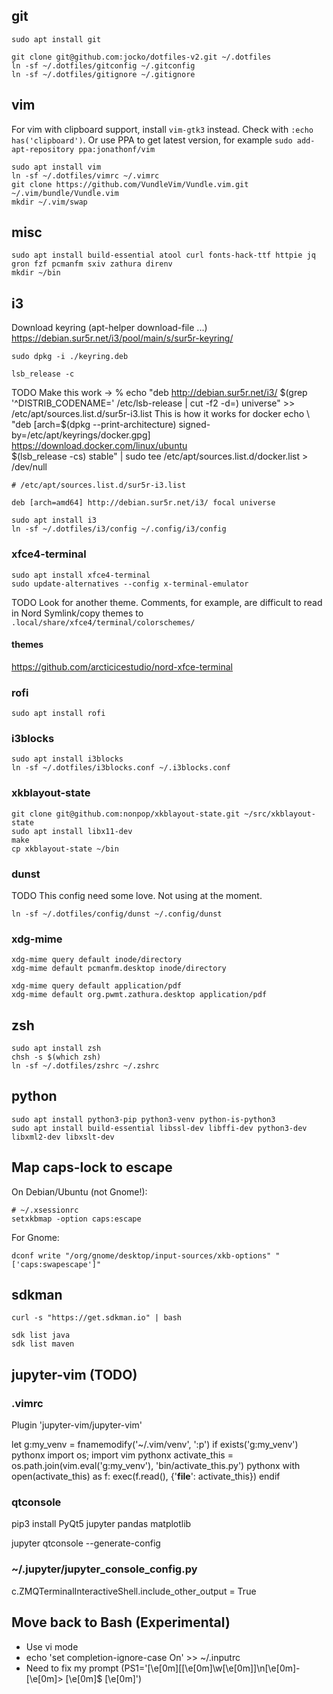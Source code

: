 ## git

```
sudo apt install git
```

```
git clone git@github.com:jocko/dotfiles-v2.git ~/.dotfiles
ln -sf ~/.dotfiles/gitconfig ~/.gitconfig
ln -sf ~/.dotfiles/gitignore ~/.gitignore
```

## vim

For vim with clipboard support, install `vim-gtk3` instead. Check with
`:echo has('clipboard')`. Or use PPA to get latest version, for example
`sudo add-apt-repository ppa:jonathonf/vim`

```
sudo apt install vim
ln -sf ~/.dotfiles/vimrc ~/.vimrc
git clone https://github.com/VundleVim/Vundle.vim.git ~/.vim/bundle/Vundle.vim
mkdir ~/.vim/swap
```

## misc

```
sudo apt install build-essential atool curl fonts-hack-ttf httpie jq gron fzf pcmanfm sxiv zathura direnv
mkdir ~/bin
```

## i3

Download keyring (apt-helper download-file ...)
https://debian.sur5r.net/i3/pool/main/s/sur5r-keyring/
```
sudo dpkg -i ./keyring.deb
```

```
lsb_release -c
```

TODO Make this work
-> % echo "deb http://debian.sur5r.net/i3/ $(grep '^DISTRIB_CODENAME=' /etc/lsb-release | cut -f2 -d=) universe" >> /etc/apt/sources.list.d/sur5r-i3.list
This is how it works for docker
      echo \
        "deb [arch=$(dpkg --print-architecture) signed-by=/etc/apt/keyrings/docker.gpg] https://download.docker.com/linux/ubuntu \
        $(lsb_release -cs) stable" | sudo tee /etc/apt/sources.list.d/docker.list > /dev/null

```
# /etc/apt/sources.list.d/sur5r-i3.list

deb [arch=amd64] http://debian.sur5r.net/i3/ focal universe
```

```
sudo apt install i3
ln -sf ~/.dotfiles/i3/config ~/.config/i3/config 
```

### xfce4-terminal

```
sudo apt install xfce4-terminal
sudo update-alternatives --config x-terminal-emulator
```

TODO Look for another theme. Comments, for example, are difficult to read in Nord
Symlink/copy themes to `.local/share/xfce4/terminal/colorschemes/`

#### themes

https://github.com/arcticicestudio/nord-xfce-terminal

### rofi

```
sudo apt install rofi
```

### i3blocks

```
sudo apt install i3blocks
ln -sf ~/.dotfiles/i3blocks.conf ~/.i3blocks.conf
```

### xkblayout-state


```
git clone git@github.com:nonpop/xkblayout-state.git ~/src/xkblayout-state
sudo apt install libx11-dev
make
cp xkblayout-state ~/bin
```

### dunst

TODO This config need some love. Not using at the moment.

```
ln -sf ~/.dotfiles/config/dunst ~/.config/dunst
```

### xdg-mime

```
xdg-mime query default inode/directory
xdg-mime default pcmanfm.desktop inode/directory

xdg-mime query default application/pdf
xdg-mime default org.pwmt.zathura.desktop application/pdf
```

## zsh

```
sudo apt install zsh
chsh -s $(which zsh)
ln -sf ~/.dotfiles/zshrc ~/.zshrc
```

## python

```
sudo apt install python3-pip python3-venv python-is-python3
sudo apt install build-essential libssl-dev libffi-dev python3-dev libxml2-dev libxslt-dev
```

## Map caps-lock to escape

On Debian/Ubuntu (not Gnome!):

```
# ~/.xsessionrc
setxkbmap -option caps:escape
```

For Gnome:

```
dconf write "/org/gnome/desktop/input-sources/xkb-options" "['caps:swapescape']"
```

## sdkman

```
curl -s "https://get.sdkman.io" | bash
```

```
sdk list java
sdk list maven
```

## jupyter-vim (TODO)

### .vimrc

Plugin 'jupyter-vim/jupyter-vim'

let g:my_venv = fnamemodify('~/.vim/venv', ':p')
if exists('g:my_venv')
    pythonx import os; import vim
    pythonx activate_this = os.path.join(vim.eval('g:my_venv'), 'bin/activate_this.py')
    pythonx with open(activate_this) as f: exec(f.read(), {'__file__': activate_this})
endif

### qtconsole

pip3 install PyQt5 jupyter pandas matplotlib

jupyter qtconsole --generate-config

### ~/.jupyter/jupyter_console_config.py

c.ZMQTerminalInteractiveShell.include_other_output = True

## Move back to Bash (Experimental)

* Use vi mode
* echo 'set completion-ignore-case On' >> ~/.inputrc
* Need to fix my prompt (PS1='\[\e[0m\][\[\e[0m\]\w\[\e[0m\]]\n\[\e[0m\]-\[\e[0m\]> \[\e[0m\]\$ \[\e[0m\]')
